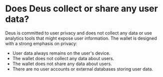 # Does Deus collect or share any user data?

Deus is committed to user privacy and does not collect any data or use analytics tools that might expose user information. The wallet is designed with a strong emphasis on privacy:

- User data always remains on the user's device.
- The wallet does not collect any data about users.
- The wallet does not share any data about users.
- There are no user accounts or external databases storing user data.